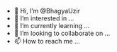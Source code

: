 - 👋 Hi, I’m @BhagyaUzir
- 👀 I’m interested in ...
- 🌱 I’m currently learning ...
- 💞️ I’m looking to collaborate on ...
- 📫 How to reach me ...

<!---
BhagyaUzir/BhagyaUzir is a ✨ special ✨ repository because its `README.md` (this file) appears on your GitHub profile.
You can click the Preview link to take a look at your changes.
--->

